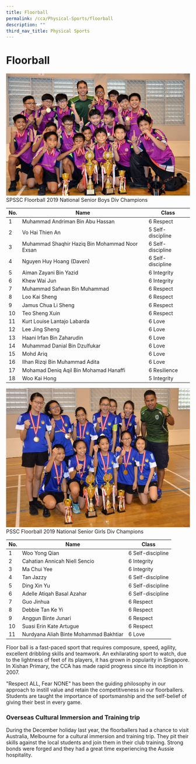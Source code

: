 ```yaml
---
title: Floorball
permalink: /cca/Physical-Sports/floorball
description: ""
third_nav_title: Physical Sports
---
```

# **Floorball**

![](/images/2019%20Senior%20Floorball%20Boys.jpg)
SPSSC Floorball 2019 National Senior Boys Div Champions

| No. 	| Name 	| Class 	|
|---	|---	|---	|
| 1 	| Muhammad Andriman Bin Abu Hassan 	| 6 Respect 	|
| 2 	| Vo Hai Thien An 	| 5 Self-discipline 	|
| 3 	| Muhammad Shaqhir Haziq Bin Mohammad Noor Exsan 	| 6 Self-discipline 	|
| 4 	| Nguyen Huy Hoang (Daven) 	| 6 Self-discipline 	|
| 5 	| Aiman Zayani Bin Yazid 	| 6 Integrity 	|
| 6 	| Khew Wai Jun 	| 6 Integrity 	|
| 7 	| Muhammad Safwan Bin Muhammad 	| 6 Respect 	|
| 8 	| Loo Kai Sheng 	| 6 Respect 	|
| 9 	| Jamus Chua Li Sheng 	| 6 Respect 	|
| 10 	| Teo Sheng Xuin 	| 6 Respect 	|
| 11 	| Kurt Louise Lantajo Labarda 	| 6 Love 	|
| 12 	| Lee Jing Sheng 	| 6 Love 	|
| 13 	| Haani Irfan Bin Zaharudin 	| 6 Love 	|
| 14 	| Muhammad Danial Bin Dzulfukar 	| 6 Love 	|
| 15 	| Mohd Ariq 	| 6 Love 	|
| 16 	| Ilhan Rizqi Bin Muhammad Adita 	| 6 Love 	|
| 17 	| Mohamad Deniq Aqil Bin Mohamad Hanaffi 	| 6 Resilience 	|
| 18 	| Woo Kai Hong 	| 5 Integrity 	|

![](/images/2019%20Senior%20Floorball%20Girls.jpg)
PSSC Floorball 2019 National Senior Girls Div Champions

| No. 	| Name 	| Class 	|
|---	|---	|---	|
| 1 	| Woo Yong Qian 	| 6 Self-discipline 	|
| 2 	| Cahatian Annicah Niell Sencio 	| 6 Integrity 	|
| 3 	| Ma Chui Yee 	| 6 Integrity 	|
| 4 	| Tan Jazzy 	| 6 Self-discipline 	|
| 5 	| Ding Xin Yu 	| 6 Self-discipline 	|
| 6 	| Adelle Atiqah Basal Azahar 	| 6 Self-discipline 	|
| 7 	| Guo Jinhua 	| 6 Respect 	|
| 8 	| Debbie Tan Ke Yi 	| 6 Respect 	|
| 9 	| Anggun Binte Junari 	| 6 Respect 	|
| 10 	| Suasi Erin Kate Artugue 	| 6 Respect 	|
| 11 	| Nurdyana Aliah Binte Mohammad Bakhtiar 	| 6 Love 	|

Floor ball is a fast-paced sport that requires composure, speed, agility, excellent dribbling skills and teamwork. An exhilarating sport to watch, due to the lightness of feet of its players, it has grown in popularity in Singapore. In Xishan Primary, the CCA has made rapid progress since its inception in 2007.

"Respect ALL, Fear NONE" has been the guiding philosophy in our approach to instill value and retain the competitiveness in our floorballers. Students are taught the importance of sportsmanship and the self-belief of giving their best in every game.

### Overseas Cultural Immersion and Training trip

During the December holiday last year, the floorballers had a chance to visit Australia, Melbourne for a cultural immersion and training trip. They pit their skills against the local students and join them in their club training. Strong bonds were forged and they had a great time experiencing the Aussie hospitality.